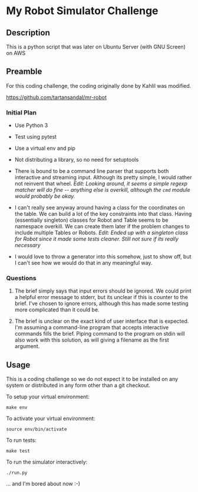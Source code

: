 # My Robot Simulator Challenge

## Description

This is a python script that was later on Ubuntu Server (with GNU Screen) on AWS 

## Preamble

For this coding challenge, the coding originally done by Kahlil was modified. 

https://github.com/tartansandal/mr-robot

### Initial Plan

* Use Python 3

* Test using pytest

* Use a virtual env and pip

* Not distributing a library, so no need for setuptools

* There is bound to be a command line parser that supports both interactive
  and streaming input. Although its pretty simple, I would rather not reinvent
  that wheel. _Edit: Looking around, it seems a simple regexp matcher will do fine --
  anything else is overkill, although the `cmd` module would probably be okay._

* I can't really see anyway around having a class for the coordinates on the
  table. We can build a lot of the key constraints into that class.  Having
  (essentially singleton) classes for Robot and Table seems to be namespace
  overkill.  We can create them later if the problem changes to include
  multiple Tables or Robots. _Edit: Ended up with a singleton class for Robot
  since it made some tests cleaner. Still not sure if its really necessary_

* I would love to throw a generator into this somehow, just to show off, but
  I can't see how we would do that in any meaningful way.

### Questions

1. The brief simply says that input errors should be ignored. We could print
   a helpful error message to stderr, but its unclear if this is counter to
   the brief. I've chosen to ignore errors, although this has made some
   testing more complicated than it could be.

2. The brief is unclear on the exact kind of user interface that is expected.
   I'm assuming a command-line program that accepts interactive commands fills
   the brief.  Piping command to the program on stdin will also work with this
   solution, as will giving a filename as the first argument.


## Usage

This is a coding challenge so we do not expect it to be installed on any
system or distributed in any form other than a git checkout.

To setup your virtual environment:

    make env

To activate your virtual environment:

    source env/bin/activate

To run tests:

    make test

To run the simulator interactively:

    ./run.py


... and I'm bored about now :-)
